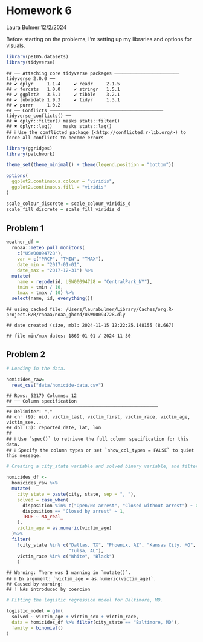Homework 6
================
Laura Bulmer
12/2/2024

Before starting on the problems, I’m setting up my libraries and options
for visuals.

``` r
library(p8105.datasets)
library(tidyverse)
```

    ## ── Attaching core tidyverse packages ──────────────────────── tidyverse 2.0.0 ──
    ## ✔ dplyr     1.1.4     ✔ readr     2.1.5
    ## ✔ forcats   1.0.0     ✔ stringr   1.5.1
    ## ✔ ggplot2   3.5.1     ✔ tibble    3.2.1
    ## ✔ lubridate 1.9.3     ✔ tidyr     1.3.1
    ## ✔ purrr     1.0.2     
    ## ── Conflicts ────────────────────────────────────────── tidyverse_conflicts() ──
    ## ✖ dplyr::filter() masks stats::filter()
    ## ✖ dplyr::lag()    masks stats::lag()
    ## ℹ Use the conflicted package (<http://conflicted.r-lib.org/>) to force all conflicts to become errors

``` r
library(ggridges)
library(patchwork)

theme_set(theme_minimal() + theme(legend.position = "bottom"))

options(
  ggplot2.continuous.colour = "viridis",
  ggplot2.continuous.fill = "viridis"
)

scale_colour_discrete = scale_colour_viridis_d
scale_fill_discrete = scale_fill_viridis_d
```

## Problem 1

``` r
weather_df = 
  rnoaa::meteo_pull_monitors(
    c("USW00094728"),
    var = c("PRCP", "TMIN", "TMAX"), 
    date_min = "2017-01-01",
    date_max = "2017-12-31") %>%
  mutate(
    name = recode(id, USW00094728 = "CentralPark_NY"),
    tmin = tmin / 10,
    tmax = tmax / 10) %>%
  select(name, id, everything())
```

    ## using cached file: /Users/laurabulmer/Library/Caches/org.R-project.R/R/rnoaa/noaa_ghcnd/USW00094728.dly

    ## date created (size, mb): 2024-11-15 12:22:25.148155 (8.667)

    ## file min/max dates: 1869-01-01 / 2024-11-30

## Problem 2

``` r
# Loading in the data. 

homicides_raw= 
  read_csv("data/homicide-data.csv")
```

    ## Rows: 52179 Columns: 12
    ## ── Column specification ────────────────────────────────────────────────────────
    ## Delimiter: ","
    ## chr (9): uid, victim_last, victim_first, victim_race, victim_age, victim_sex...
    ## dbl (3): reported_date, lat, lon
    ## 
    ## ℹ Use `spec()` to retrieve the full column specification for this data.
    ## ℹ Specify the column types or set `show_col_types = FALSE` to quiet this message.

``` r
# Creating a city_state variable and solved binary variable, and filtering.

homicides_df <- 
  homicides_raw %>%
  mutate(
    city_state = paste(city, state, sep = ", "),
    solved = case_when(
      disposition %in% c("Open/No arrest", "Closed without arrest") ~ 0,
      disposition == "Closed by arrest" ~ 1,
      TRUE ~ NA_real_
    ),
    victim_age = as.numeric(victim_age)
  )%>%
  filter(
    !city_state %in% c("Dallas, TX", "Phoenix, AZ", "Kansas City, MO", 
                       "Tulsa, AL"),
    victim_race %in% c("White", "Black")
    )
```

    ## Warning: There was 1 warning in `mutate()`.
    ## ℹ In argument: `victim_age = as.numeric(victim_age)`.
    ## Caused by warning:
    ## ! NAs introduced by coercion

``` r
# Fitting the logistic regression model for Baltimore, MD.

logistic_model = glm(
  solved ~ victim_age + victim_sex + victim_race,
  data = homicides_df %>% filter(city_state == "Baltimore, MD"),
  family = binomial()
)
```
